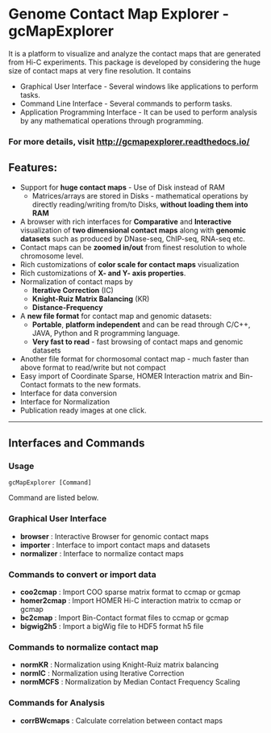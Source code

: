 # Genome Contact Map Explorer - gcMapExplorer

It is a platform to visualize and analyze the contact maps that are generated from Hi-C experiments. This package is developed by considering the huge size of contact maps at very fine resolution. It contains
  * Graphical User Interface - Several windows like applications to perform tasks.
  * Command Line Interface - Several commands to perform tasks.
  * Application Programming Interface - It can be used to perform analysis by any mathematical operations through programming.


### For more details, visit http://gcmapexplorer.readthedocs.io/

## Features:
  * Support for **huge contact maps** - Use of Disk instead of RAM
    * Matrices/arrays are stored in Disks - mathematical operations by directly reading/writing from/to Disks, **without loading them into RAM**
  * A browser with rich interfaces for **Comparative** and **Interactive** visualization of **two dimensional contact maps** along with **genomic datasets** such as produced by DNase-seq, ChIP-seq, RNA-seq etc.
  * Contact maps can be **zoomed in/out** from finest resolution to whole chromosome level. 
  * Rich customizations of **color scale for contact maps** visualization
  * Rich customizations of **X- and Y- axis properties**.
  * Normalization of contact maps by 
    * **Iterative Correction** (IC)
    * **Knight-Ruiz Matrix Balancing** (KR)
    * **Distance-Frequency**
  * A **new file format** for contact map  and genomic datasets:
    * **Portable**, **platform independent** and can be read through C/C++, JAVA, Python and R programming language.
    * **Very fast to read** - fast browsing of contact maps and genomic datasets
  * Another file format for chormosomal contact map - much faster than above format to read/write but not compact
  * Easy import of Coordinate Sparse, HOMER Interaction matrix and Bin-Contact formats to the new formats.
  * Interface for data conversion
  * Interface for Normalization
  * Publication ready images at one click.
  
---

## Interfaces and Commands

### Usage
`gcMapExplorer [Command]`

Command are listed below.

### Graphical User Interface
* **browser** : Interactive Browser for genomic contact maps
* **importer** : Interface to import contact maps and datasets
* **normalizer** : Interface to normalize contact maps

### Commands to convert or import data
* **coo2cmap** : Import COO sparse matrix format to ccmap or gcmap
* **homer2cmap** : Import HOMER Hi-C interaction matrix to ccmap or gcmap
* **bc2cmap** : Import Bin-Contact format files to ccmap or gcmap
* **bigwig2h5** : Import a bigWig file to HDF5 format h5 file

### Commands to normalize contact map
* **normKR** : Normalization using Knight-Ruiz matrix balancing
* **normIC** : Normalization using Iterative Correction
* **normMCFS** : Normalization by Median Contact Frequency Scaling

### Commands for Analysis
* **corrBWcmaps** : Calculate correlation between contact maps


  
